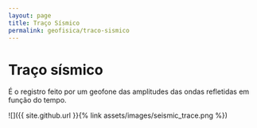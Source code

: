 ```yaml
---
layout: page
title: Traço Sísmico
permalink: geofisica/traco-sismico
---
```


# Traço sísmico
É o registro feito por um geofone das amplitudes das ondas refletidas em função do tempo.

![]({{ site.github.url }}{% link assets/images/seismic_trace.png %})
